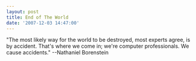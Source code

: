 ```yaml
---
layout: post
title: End of The World
date: '2007-12-03 14:47:00'
---
```


<p>"The most likely way for the world to be destroyed, most experts agree, is by accident. That's where we come in; we're computer professionals. We cause accidents." --Nathaniel Borenstein</p>
